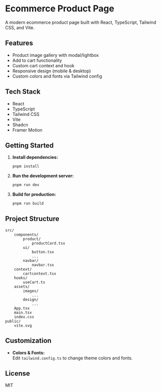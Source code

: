 # Ecommerce Product Page

A modern ecommerce product page built with React, TypeScript, Tailwind CSS, and Vite.

## Features

- Product image gallery with modal/lightbox
- Add to cart functionality
- Custom cart context and hook
- Responsive design (mobile & desktop)
- Custom colors and fonts via Tailwind config

## Tech Stack

- React
- TypeScript
- Tailwind CSS
- Vite
- Shadcn
- Framer Motion

## Getting Started

1. **Install dependencies:**
	 ```sh
	 pnpm install
	 ```
2. **Run the development server:**
	 ```sh
	 pnpm run dev
	 ```
3. **Build for production:**
	 ```sh
	 pnpm run build
	 ```

## Project Structure

```
src/
	components/
		product/
			productCard.tsx
		ui/
			button.tsx
			...
		navbar/
			navbar.tsx
	context/
		cartcontext.tsx
	hooks/
		useCart.ts
	assets/
		images/
			...
		design/
			...
	App.tsx
	main.tsx
	index.css
public/
	vite.svg
```

## Customization

- **Colors & Fonts:**  
	Edit `tailwind.config.ts` to change theme colors and fonts.

## License

MIT